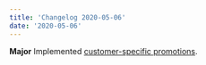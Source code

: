 ```yaml
---
title: 'Changelog 2020-05-06'
date: '2020-05-06'
---
```

**Major** Implemented [customer-specific promotions](/docs/commerce-cloud/promotions/promotion-management).

